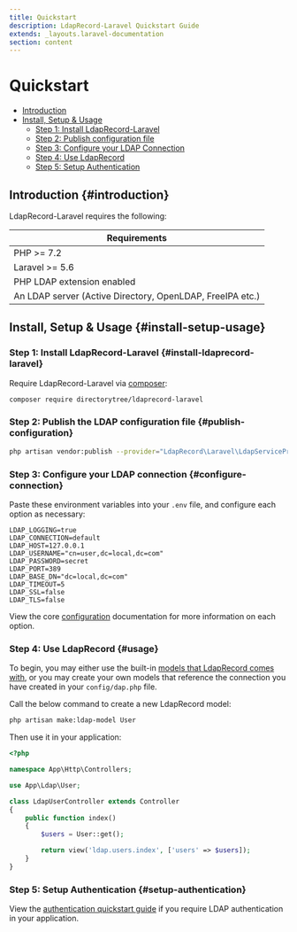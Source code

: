 ```yaml
---
title: Quickstart
description: LdapRecord-Laravel Quickstart Guide
extends: _layouts.laravel-documentation
section: content
---
```


# Quickstart

- [Introduction](#introduction)
- [Install, Setup & Usage](#install-setup-usage)
  - [Step 1: Install LdapRecord-Laravel](#install-ldaprecord-laravel)
  - [Step 2: Publish configuration file](#publish-configuration)
  - [Step 3: Configure your LDAP Connection](#configure-connection)
  - [Step 4: Use LdapRecord](#usage)
  - [Step 5: Setup Authentication](#setup-authentication)

## Introduction {#introduction}

LdapRecord-Laravel requires the following:

Requirements |
--- |
PHP >= 7.2 |
Laravel >= 5.6 |
PHP LDAP extension enabled |
An LDAP server (Active Directory, OpenLDAP, FreeIPA etc.) |

## Install, Setup & Usage {#install-setup-usage}

### Step 1: Install LdapRecord-Laravel {#install-ldaprecord-laravel}

Require LdapRecord-Laravel via [composer](https://getcomposer.org/):

```bash
composer require directorytree/ldaprecord-laravel
```

### Step 2: Publish the LDAP configuration file {#publish-configuration}

```bash
php artisan vendor:publish --provider="LdapRecord\Laravel\LdapServiceProvider"
```

### Step 3: Configure your LDAP connection {#configure-connection}

Paste these environment variables into your `.env` file, and configure each option as necessary:

```dotenv
LDAP_LOGGING=true
LDAP_CONNECTION=default
LDAP_HOST=127.0.0.1
LDAP_USERNAME="cn=user,dc=local,dc=com"
LDAP_PASSWORD=secret
LDAP_PORT=389
LDAP_BASE_DN="dc=local,dc=com"
LDAP_TIMEOUT=5
LDAP_SSL=false
LDAP_TLS=false
```

View the core [configuration](/docs/configuration) documentation for more information on each option.

### Step 4: Use LdapRecord {#usage}

To begin, you may either use the built-in [models that LdapRecord comes with](/docs/models#predefined-models),
or you may create your own models that reference the connection you have created in your `config/dap.php` file.

Call the below command to create a new LdapRecord model:

```bash
php artisan make:ldap-model User
```

Then use it in your application:

```php
<?php

namespace App\Http\Controllers;

use App\Ldap\User;

class LdapUserController extends Controller
{
    public function index()
    {
        $users = User::get();

        return view('ldap.users.index', ['users' => $users]);
    }
}
```

### Step 5: Setup Authentication {#setup-authentication}

View the [authentication quickstart guide](/docs/laravel/auth/quickstart) if you require LDAP authentication in your application.